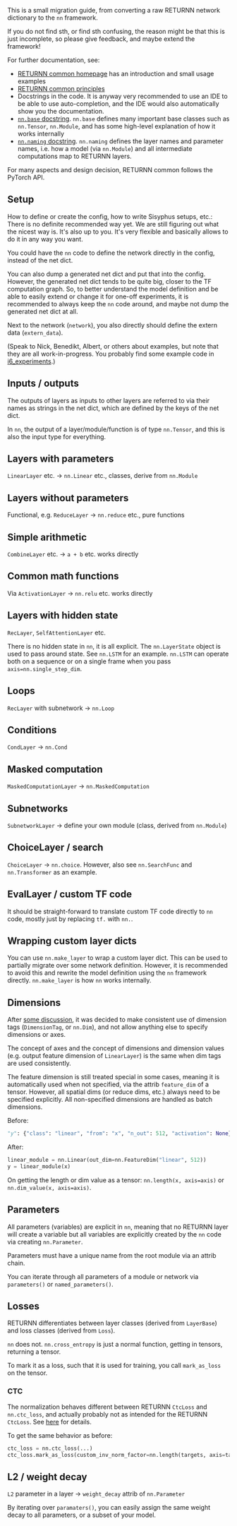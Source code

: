 This is a small migration guide, from converting a raw RETURNN network dictionary to the `nn` framework.

If you do not find sth, or find sth confusing,
the reason might be that this is just incomplete,
so please give feedback, and maybe extend the framework!

For further documentation, see:

* [RETURNN common homepage](https://github.com/rwth-i6/returnn_common) has an introduction and small usage examples
* [RETURNN common principles](https://github.com/rwth-i6/returnn_common/wiki/RETURNN-common-principles)
* Docstrings in the code. It is anyway very recommended to use an IDE to be able to use auto-completion, and the IDE would also automatically show you the documentation.
* [`nn.base` docstring](https://github.com/rwth-i6/returnn_common/blob/main/nn/base.py). `nn.base` defines many important base classes such as `nn.Tensor`, `nn.Module`, and has some high-level explanation of how it works internally
* [`nn.naming` docstring](https://github.com/rwth-i6/returnn_common/blob/main/nn/naming.py). `nn.naming` defines the layer names and parameter names, i.e. how a model (via `nn.Module`) and all intermediate computations map to RETURNN layers.

For many aspects and design decision, RETURNN common follows the PyTorch API.


## Setup

How to define or create the config,
how to write Sisyphus setups, etc.:
There is no definite recommended way yet.
We are still figuring out what the nicest way is.
It's also up to you.
It's very flexible and basically allows
to do it in any way you want.

You could have the `nn` code to define the network
directly in the config,
instead of the net dict.

You can also dump a generated net dict
and put that into the config.
However, the generated net dict tends to be quite big,
closer to the TF computation graph.
So, to better understand the model definition
and be able to easily extend or change it
for one-off experiments,
it is recommended to always keep the `nn` code around,
and maybe not dump the generated net dict at all.

Next to the network (`network`),
you also directly should define
the extern data (`extern_data`).

(Speak to Nick, Benedikt, Albert, or others about examples, but note that they are all work-in-progress. You probably find some example code in [i6_experiments](https://github.com/rwth-i6/i6_experiments/).)


## Inputs / outputs

The outputs of layers
as inputs to other layers
are referred to via their names as strings
in the net dict,
which are defined by the keys of the net dict.

In `nn`, the output of a layer/module/function
is of type `nn.Tensor`,
and this is also the input type for everything.


## Layers with parameters

`LinearLayer` etc.
-> `nn.Linear` etc., classes, derive from `nn.Module`


## Layers without parameters

Functional, e.g. `ReduceLayer`
-> `nn.reduce` etc., pure functions


## Simple arithmetic

`CombineLayer` etc.
-> `a + b` etc. works directly


## Common math functions

Via `ActivationLayer`
-> `nn.relu` etc. works directly


## Layers with hidden state

`RecLayer`, `SelfAttentionLayer` etc.

There is no hidden state in `nn`, it is all explicit.
The `nn.LayerState` object is used to pass around state.
See `nn.LSTM` for an example.
`nn.LSTM` can operate both on a sequence or on a single frame when you pass `axis=nn.single_step_dim`.


## Loops

`RecLayer` with subnetwork
-> `nn.Loop`


## Conditions

`CondLayer`
-> `nn.Cond`


## Masked computation

`MaskedComputationLayer`
-> `nn.MaskedComputation`


## Subnetworks

`SubnetworkLayer`
-> define your own module (class, derived from `nn.Module`)


## ChoiceLayer / search

`ChoiceLayer` -> `nn.choice`.
However, also see `nn.SearchFunc` and `nn.Transformer` as an example.


## EvalLayer / custom TF code

It should be straight-forward
to translate custom TF code
directly to `nn` code,
mostly just by replacing `tf.` with `nn.`.


## Wrapping custom layer dicts

You can use `nn.make_layer` to wrap a custom layer dict.
This can be used to partially migrate over some network definition.
However, it is recommended to avoid this and rewrite the model definition using the `nn` framework directly.
`nn.make_layer` is how `nn` works internally.


## Dimensions

After [some discussion](https://github.com/rwth-i6/returnn_common/issues/17),
it was decided to make consistent use of dimension tags (`DimensionTag`, or `nn.Dim`),
and not allow anything else to specify dimensions or axes.

The concept of axes and the concept of dimensions and dimension values (e.g. output feature dimension of `LinearLayer`) is the same when dim tags are used consistently.

The feature dimension is still treated special in some cases,
meaning it is automatically used when not specified,
via the attrib `feature_dim` of a tensor.
However, all spatial dims (or reduce dims, etc.) always need to be specified explicitly.
All non-specified dimensions are handled as batch dimensions.

Before:
```python
"y": {"class": "linear", "from": "x", "n_out": 512, "activation": None}
```
After:
```python
linear_module = nn.Linear(out_dim=nn.FeatureDim("linear", 512))
y = linear_module(x)
```

On getting the length or dim value as a tensor:
`nn.length(x, axis=axis)`
or `nn.dim_value(x, axis=axis)`.


## Parameters

All parameters (variables) are explicit in `nn`,
meaning that no RETURNN layer will create a variable
but all variables are explicitly created by the `nn` code
via creating `nn.Parameter`.

Parameters must have a unique name from the root module via an attrib chain.

You can iterate through all parameters of a module or network
via `parameters()` or `named_parameters()`.


## Losses

RETURNN differentiates between layer classes
(derived from `LayerBase`)
and loss classes (derived from `Loss`).

`nn` does not.
`nn.cross_entropy` is just a normal function,
getting in tensors, returning a tensor.

To mark it as a loss, such that it is used for training,
you call `mark_as_loss` on the tensor.

### CTC

The normalization behaves different between RETURNN `CtcLoss` and `nn.ctc_loss`,
and actually probably not as intended for the RETURNN `CtcLoss`.
See [here](https://github.com/rwth-i6/returnn/issues/1077#issuecomment-1184929542) for details.

To get the same behavior as before:
```python
ctc_loss = nn.ctc_loss(...)
ctc_loss.mark_as_loss(custom_inv_norm_factor=nn.length(targets, axis=targets_time_dim))
```


## L2 / weight decay

`L2` parameter in a layer
-> `weight_decay` attrib of `nn.Parameter`

By iterating over `paramaters()`,
you can easily assign the same weight decay
to all parameters, or a subset of your model.
